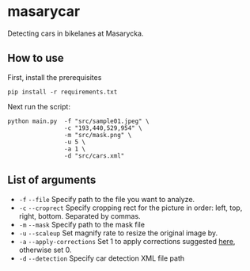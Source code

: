 # masarycar
Detecting cars in bikelanes at Masarycka.

## How to use

First, install the prerequisites
```
pip install -r requirements.txt
```

Next run the script:
```
python main.py  -f "src/sample01.jpeg" \
                -c "193,440,529,954" \
                -m "src/mask.png" \
                -u 5 \
                -a 1 \
                -d "src/cars.xml"
```

## List of arguments
-  `-f` `--file` Specify path to the file you want to analyze.
-  `-c` `--croprect` Specify cropping rect for the picture in order: left, top, right, bottom. Separated by commas.
- `-m` `--mask` Specify path to the mask file
- `-u` `--scaleup` Set magnify rate to resize the original image by.
- `-a` `--apply-corrections` Set 1 to apply corrections suggested [here](https://github.com/saineshnakra/Vehicle-detection-image-and-video/blob/main/VehicleDetection.ipynb), otherwise set 0.
- `-d` `--detection` Specify car detection XML file path